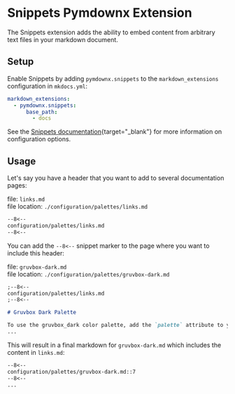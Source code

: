 # Snippets Pymdownx Extension 

The Snippets extension adds the ability to embed content from arbitrary text files in your markdown document.  

## Setup

Enable Snippets by adding `pymdownx.snippets` to the `markdown_extensions` configuration in `mkdocs.yml`:

```yaml
markdown_extensions:
  - pymdownx.snippets:
      base_path: 
        - docs
```

See the [Snippets documentation][Snippets]{target="_blank"} for more information on configuration options.

  [Snippets]: https://facelessuser.github.io/pymdown-extensions/extensions/snippets/
  

## Usage

Let's say you have a header that you want to add to several documentation pages: 

file: `links.md`  
file location: `./configuration/palettes/links.md`  
```markdown
--8<--
configuration/palettes/links.md
--8<--
```

You can add the `--8<--` snippet marker to the page where you want to include this header:  

file: `gruvbox-dark.md`  
file location: `./configuration/palettes/gruvbox-dark.md`  
```markdown
;--8<--
configuration/palettes/links.md
;--8<--

# Gruvbox Dark Palette

To use the gruvbox_dark color palette, add the `palette` attribute to your theme configuration in `mkdocs.yml`:
...
```

This will result in a final markdown for `gruvbox-dark.md` which includes the content in `links.md`: 

```markdown
--8<--
configuration/palettes/gruvbox-dark.md::7
--8<--
...
```
